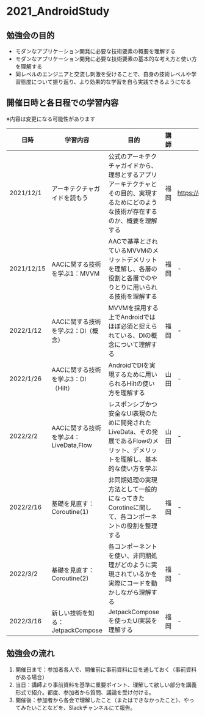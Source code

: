 # 2021_AndroidStudy

## 勉強会の目的
- モダンなアプリケーション開発に必要な技術要素の概要を理解する
- モダンなアプリケーション開発に必要な技術要素の基本的な考え方と使い方を理解する
- 同レベルのエンジニアと交流し刺激を受けることで、自身の技術レベルや学習態度について振り返り、より効果的な学習を自ら実践できるようになる

## 開催日時と各日程での学習内容

※内容は変更になる可能性があります

|日時|学習内容|目的|講師|講義資料|
|---|---|---|---|---|
|2021/12/1|アーキテクチャガイドを読もう|公式のアーキテクチャガイドから、理想とするアプリアーキテクチャとその目的、実現するためにどのような技術が存在するのか、概要を理解する|福岡| https://developer.android.com/jetpack/guide 
|2021/12/15|AACに関する技術を学ぶ1：MVVM|AACで基準とされているMVVMのメリットデメリットを理解し、各層の役割と各層でのやりとりに用いられる技術を理解する|福岡| - |
|2022/1/12|AACに関する技術を学ぶ2：DI（概念）|MVVMを採用する上でAndroidではほぼ必須と捉えられている、DIの概念について理解する|福岡| - |
|2022/1/26|AACに関する技術を学ぶ3：DI（Hilt）|AndroidでDIを実現するために用いられるHiltの使い方を理解する|山田| - |
|2022/2/2|AACに関する技術を学ぶ4：LiveData,Flow|レスポンシブかつ安全なUI表現のために開発されたLiveData、その発展であるFlowのメリット、デメリットを理解し、基本的な使い方を学ぶ|山田| - |
|2022/2/16|基礎を見直す：Coroutine(1)|非同期処理の実現方法として一般的になってきたCorotineに関して、各コンポーネントの役割を整理する|福岡| - |
|2022/3/2|基礎を見直す：Coroutine(2)|各コンポーネントを使い、非同期処理がどのように実現されているかを実際にコードを動かしながら理解する|福岡| - |
|2022/3/16|新しい技術を知る：JetpackCompose|JetpackComposeを使ったUI実装を理解する|福岡| - |

## 勉強会の流れ
1. 開催日まで：参加者各人で、開催前に事前資料に目を通しておく（事前資料がある場合）
2. 当日：講師より事前資料を基準に重要ポイント、理解して欲しい部分を講義形式で紹介。都度、参加者から質問、議論を受け付ける。
3. 開催後：参加者から各会で理解したこと（またはできなかったこと）、やってみたいことなどを、Slackチャンネルにて報告。
